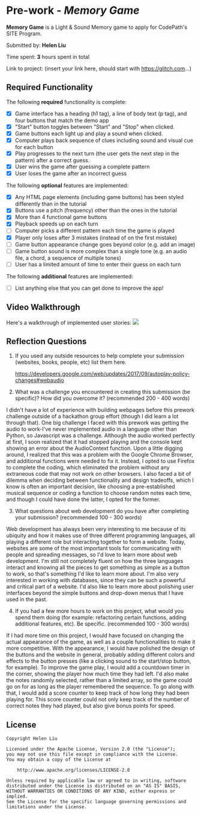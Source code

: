 # Pre-work - _Memory Game_

**Memory Game** is a Light & Sound Memory game to apply for CodePath's SITE Program.

Submitted by: **Helen Liu**

Time spent: **3** hours spent in total

Link to project: (insert your link here, should start with https://glitch.com...)

## Required Functionality

The following **required** functionality is complete:

- [x] Game interface has a heading (h1 tag), a line of body text (p tag), and four buttons that match the demo app
- [x] "Start" button toggles between "Start" and "Stop" when clicked.
- [x] Game buttons each light up and play a sound when clicked.
- [x] Computer plays back sequence of clues including sound and visual cue for each button
- [x] Play progresses to the next turn (the user gets the next step in the pattern) after a correct guess.
- [x] User wins the game after guessing a complete pattern
- [x] User loses the game after an incorrect guess

The following **optional** features are implemented:

- [x] Any HTML page elements (including game buttons) has been styled differently than in the tutorial
- [x] Buttons use a pitch (frequency) other than the ones in the tutorial
- [x] More than 4 functional game buttons
- [x] Playback speeds up on each turn
- [ ] Computer picks a different pattern each time the game is played
- [x] Player only loses after 3 mistakes (instead of on the first mistake)
- [ ] Game button appearance change goes beyond color (e.g. add an image)
- [ ] Game button sound is more complex than a single tone (e.g. an audio file, a chord, a sequence of multiple tones)
- [ ] User has a limited amount of time to enter their guess on each turn

The following **additional** features are implemented:

- [ ] List anything else that you can get done to improve the app!

## Video Walkthrough

Here's a walkthrough of implemented user stories:
![](your-link-here)

## Reflection Questions

1. If you used any outside resources to help complete your submission (websites, books, people, etc) list them here.

   https://developers.google.com/web/updates/2017/09/autoplay-policy-changes#webaudio

2. What was a challenge you encountered in creating this submission (be specific)? How did you overcome it? (recommended 200 - 400 words)
  
  I didn't have a lot of experience with building webpages before this prework challenge outside of a hackathon group effort (though I did learn a lot through that). One big challenge I faced with this prework was getting the audio to work-I've never implemented audio in a language other than Python, so Javascript was a challenge. Although the audio worked perfectly at first, I soon realized that it had stopped playing and the console kept showing an error about the AudioContext function. Upon a little digging around, I realized that this was a problem with the Google Chrome Browser, and additional functions were needed to fix it. Instead, I opted to use Firefox to complete the coding, which eliminated the problem without any extraneous code that may not work on other browsers. I also faced a bit of dilemma when deciding between functionality and design tradeoffs, which I know is often an important decision, like choosing a pre-established musical sequence or coding a function to choose random notes each time, and though I could have done the latter, I opted for the former. 

3. What questions about web development do you have after completing your submission? (recommended 100 - 300 words)
 
 Web development has always been very interesting to me because of its ubiquity and how it makes use of three different programming languages, all playing a different role but interacting together to form a website. Today, websites are some of the most important tools for communicating with people and spreading messages, so I'd love to learn more about web development. I'm still not completely fluent on how the three languages interact and knowing all the pieces to get something as simple as a button to work, so that's something I'd like to learn more about. I'm also very interested in working with databases, since they can be such a powerful and critical part of a website. I'd also like to learn more about polishing user interfaces beyond the simple buttons and drop-down menus that I have used in the past.

4. If you had a few more hours to work on this project, what would you spend them doing (for example: refactoring certain functions, adding additional features, etc). Be specific. (recommended 100 - 300 words)
 
 If I had more time on this project, I would have focused on changing the actual appearance of the game, as well as a couple functionalities to make it more competitive. With the appearance, I would have polished the design of the buttons and the website in general, probably adding different colors and effects to the button presses (like a clicking sound to the start/stop button, for example). To improve the game play, I would add a countdown timer in the corner, showing the player how much time they had left. I'd also make the notes randomly selected, rather than a limited array, so the game could go on for as long as the player remembered the sequence. To go along with that, I would add a score counter to keep track of how long they had been playing for. This score counter could not only keep track of the number of correct notes they had played, but also give bonus points for speed. 

## License

    Copyright Helen Liu

    Licensed under the Apache License, Version 2.0 (the "License");
    you may not use this file except in compliance with the License.
    You may obtain a copy of the License at

        http://www.apache.org/licenses/LICENSE-2.0

    Unless required by applicable law or agreed to in writing, software
    distributed under the License is distributed on an "AS IS" BASIS,
    WITHOUT WARRANTIES OR CONDITIONS OF ANY KIND, either express or implied.
    See the License for the specific language governing permissions and
    limitations under the License.
